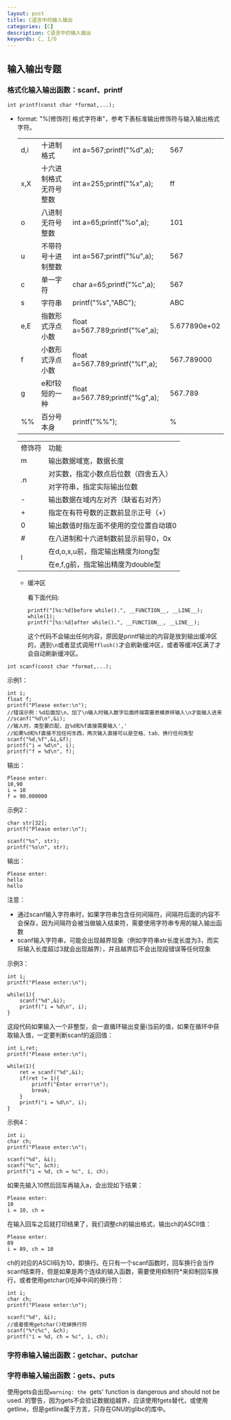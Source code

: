 ```yaml
---
layout: post
title: C语言中的输入输出
categories: [C]
description: C语言中的输入输出
keywords: C, I/O
---
```


## 输入输出专题

### 格式化输入输出函数：scanf、printf

```
int printf(const char *format,...);
```
- format: "%[修饰符] 格式字符串"，参考下表标准输出修饰符与输入输出格式字符。
  
  <table>
    <tr>
        <td>d,i</td>
        <td>十进制格式</td>
        <td>int a=567;printf("%d",a);</td>
        <td>567</td>
    </tr>
    <tr>
        <td>x,X</td>
        <td>十六进制格式无符号整数</td>
        <td>int a=255;printf("%x",a);</td>
        <td>ff</td>
    </tr>
    <tr>
        <td>o</td>
        <td>八进制无符号整数</td>
        <td>int a=65;printf("%o",a);</td>
        <td>101</td>
    </tr>
    <tr>
        <td>u</td>
        <td>不带符号十进制整数</td>
        <td>int a=567;printf("%u",a);</td>
        <td>567</td>
    </tr>
    <tr>
        <td>c</td>
        <td>单一字符</td>
        <td>char a=65;printf("%c",a);</td>
        <td>567</td>
    </tr>
    <tr>
        <td>s</td>
        <td>字符串</td>
        <td>printf("%s","ABC");</td>
        <td>ABC</td>
    </tr>
    <tr>
        <td>e,E</td>
        <td>指数形式浮点小数</td>
        <td>float a=567.789;printf("%e",a);</td>
        <td>5.677890e+02</td>
    </tr>
    <tr>
        <td>f</td>
        <td>小数形式浮点小数</td>
        <td>float a=567.789;printf("%f",a);</td>
        <td>567.789000</td>
    </tr>
    <tr>
        <td>g</td>
        <td>e和f较短的一种</td>
        <td>float a=567.789;printf("%g",a);</td>
        <td>567.789</td>
    </tr>
    <tr>
        <td>%%</td>
        <td>百分号本身</td>
        <td>printf("%%");</td>
        <td>%</td>
    </tr>
  </table>

  <table>
    <tr>
        <td>修饰符</td>
        <td>功能</td>
    </tr>
    <tr>
        <td>m</td>
        <td>输出数据域宽，数据长度<m，左补空格；否则按照实际输出 
    </tr>
    <tr>
        <td rowspan="2">.n</td>
        <td>对实数，指定小数点后位数（四舍五入）</td>
    </tr>
    <tr>
        <td>对字符串，指定实际输出位数</td>
    </tr>
    <tr>
        <td>-</td>
        <td>输出数据在域内左对齐（缺省右对齐）</td>
    </tr>
    <tr>
        <td>+</td>
        <td>指定在有符号数的正数前显示正号（+）</td>
    </tr>
    <tr>
        <td>0</td>
        <td>输出数值时指左面不使用的空位置自动填0</td>
    </tr>
    <tr>
        <td>#</td>
        <td>在八进制和十六进制数前显示前导0，0x</td>
    </tr>
    <tr>
        <td rowspan="2">l</td>
        <td>在d,o,x,u前，指定输出精度为long型</td>
    </tr>
    <tr>
        <td>在e,f,g前，指定输出精度为double型</td>
    </tr>
  </table>

  - 缓冲区
    
    看下面代码:

    ```
    printf("[%s:%d]before while().", __FUNCTION__, __LINE__);
    while(1);
    printf("[%s:%d]after while().", __FUNCTION__, __LINE__);
    ```

    这个代码不会输出任何内容，原因是printf输出的内容是放到输出缓冲区的，遇到`\n`或者显式调用`fflush()`才会刷新缓冲区，或者等缓冲区满了才会自动刷新缓冲区。

```
int scanf(const char *format,...);
```
示例1：
```
int i;
float f;
printf("Please enter:\n");
//错误示例：%d后面加\n，加了\n输入时输入数字后面终端需要原模原样输入\n才能输入进来
//scanf("%d\n",&i);
//输入时，类型要匹配，且%d和%f直接需要输入','
//如果%d和%f直接不加任何东西，两次输入直接可以是空格、tab、换行任何类型
scanf("%d,%f",&i,&f);
printf("i = %d\n", i);
printf("f = %d\n", f);
```
输出：
```
Please enter:
10,90
i = 10
f = 90.000000
```

示例2：
```
char str[32];
printf("Please enter:\n");

scanf("%s", str);
printf("%s\n", str);
```
输出：
```
Please enter:
hello
hello
```
注意：
- 通过scanf输入字符串时，如果字符串包含任何间隔符，间隔符后面的内容不会保存，因为间隔符会被当做输入结束符，需要使用字符串专用的输入输出函数
- scanf输入字符串，可能会出现越界现象（例如字符串str长度长度为3，而实际输入长度超过3就会出现越界），并且越界后不会出现段错误等任何现象

示例3：
```
int i;
printf("Please enter:\n");

while(1){
    scanf("%d",&i);
    printf("i = %d\n", i);
}
```
这段代码如果输入一个非整型，会一直循环输出变量i当前的值，如果在循环中获取输入值，一定要判断scanf的返回值：
```
int i,ret;
printf("Please enter:\n");

while(1){
    ret = scanf("%d",&i);
    if(ret != 1){
        printf("Enter error!\n");
        break;
    }
    printf("i = %d\n", i);
}
```

示例4：
```
int i;
char ch;
printf("Please enter:\n");

scanf("%d", &i);
scanf("%c", &ch);
printf("i = %d, ch = %c", i, ch);
```
如果先输入10然后回车再输入a，会出现如下结果：
```
Please enter:
10
i = 10, ch =
```
在输入回车之后就打印结果了，我们调整ch的输出格式，输出ch的ASCII值：
```
Please enter:
89
i = 89, ch = 10
```
ch的对应的ASCII码为10，即换行。在只有一个scanf函数时，回车换行会当作scanf结束符，但是如果是两个连续的输入函数，需要使用抑制符*来抑制回车换行，或者使用getchar()吃掉中间的换行符：
```
int i;
char ch;
printf("Please enter:\n");

scanf("%d", &i);
//或者使用getchar()吃掉换行符
scanf("%*c%c", &ch);
printf("i = %d, ch = %c", i, ch);
```
### 字符串输入输出函数：getchar、putchar

### 字符串输入输出函数：gets、puts

使用gets会出现`warning: the `gets' function is dangerous and should not be used.`的警告，因为gets不会验证数据组越界，应该使用fgets替代，或使用getline，但是getline属于方言，只存在GNU的glibc的库中。
